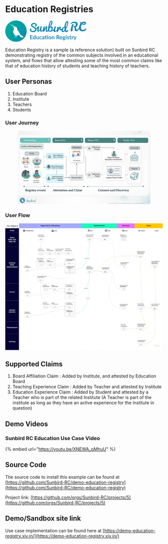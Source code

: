 # Education Registries

![](<../../.gitbook/assets/image (1) (1) (3).png>)

Education Registry is a sample (a reference solution) built on Sunbird RC demonstrating registry of the common subjects involved in an educational system, and flows that allow attesting some of the most common claims like that of education history of students and teaching history of teachers.

## User Personas

1. Education Board
2. Institute
3. Teachers
4. Students

### User Journey

<figure><img src="../../.gitbook/assets/Screenshot 2022-11-08 at 11.51.42 AM.png" alt=""><figcaption></figcaption></figure>

### User Flow

![](<../../.gitbook/assets/NDEAR - User Flow for Demo.jpeg>)

## Supported Claims

1. Board Affiliation Claim : Added by Institute, and attested by Education Board
2. Teaching Experience Claim : Added by Teacher and attested by Institute
3. Education Experience Claim : Added by Student and attested by a Teacher who is part of the related Institute (A Teacher is part of the institute as long as they have an active experience for the Institute in question)

## Demo Videos

### Sunbird RC Education Use Case Video



{% embed url="https://youtu.be/XNEWA_pMhuU" %}

## Source Code

The source code to install this example can be found at [https://github.com/Sunbird-RC/demo-education-registry](https://github.com/Sunbird-RC/demo-education-registry)

Project link: [https://github.com/orgs/Sunbird-RC/projects/5](https://github.com/orgs/Sunbird-RC/projects/5)

## Demo/Sandbox site link

Use case implementation can be found here at [https://demo-education-registry.xiv.in/](https://demo-education-registry.xiv.in/)
